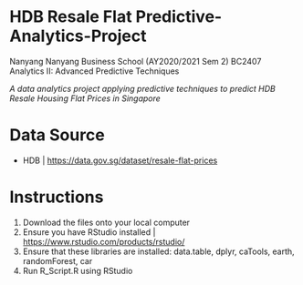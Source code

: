 # HDB Resale Flat Predictive-Analytics-Project  
Nanyang Nanyang Business School (AY2020/2021 Sem 2)
BC2407 Analytics II: Advanced Predictive Techniques  

*A data analytics project applying predictive techniques to predict HDB Resale Housing Flat Prices in Singapore*  
# Data Source
- HDB | https://data.gov.sg/dataset/resale-flat-prices
# Instructions 
1. Download the files onto your local computer
2. Ensure you have RStudio installed | https://www.rstudio.com/products/rstudio/
3. Ensure that these libraries are installed: data.table, dplyr, caTools, earth, randomForest, car
4. Run R_Script.R using RStudio 
